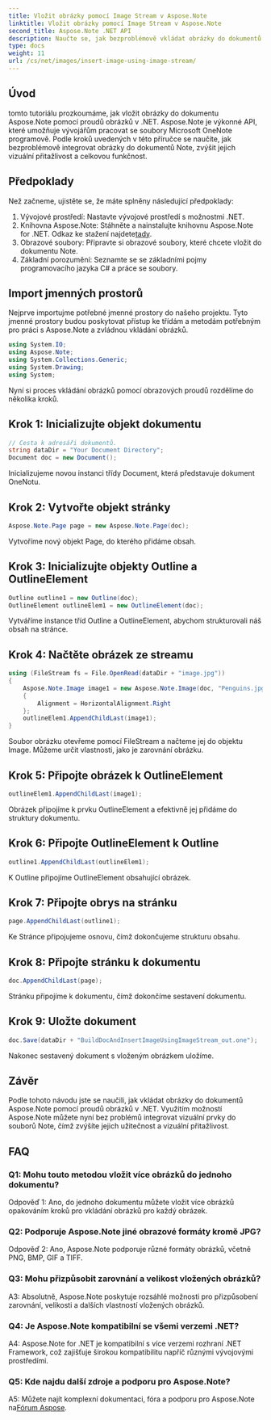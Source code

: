 ```yaml
---
title: Vložit obrázky pomocí Image Stream v Aspose.Note
linktitle: Vložit obrázky pomocí Image Stream v Aspose.Note
second_title: Aspose.Note .NET API
description: Naučte se, jak bezproblémově vkládat obrázky do dokumentů Aspose.Note pomocí proudů obrázků v .NET. Vylepšete své soubory Note bez námahy pomocí vizuálů.
type: docs
weight: 11
url: /cs/net/images/insert-image-using-image-stream/
---
```

## Úvod

tomto tutoriálu prozkoumáme, jak vložit obrázky do dokumentu Aspose.Note pomocí proudů obrázků v .NET. Aspose.Note je výkonné API, které umožňuje vývojářům pracovat se soubory Microsoft OneNote programově. Podle kroků uvedených v této příručce se naučíte, jak bezproblémově integrovat obrázky do dokumentů Note, zvýšit jejich vizuální přitažlivost a celkovou funkčnost.

## Předpoklady

Než začneme, ujistěte se, že máte splněny následující předpoklady:
1. Vývojové prostředí: Nastavte vývojové prostředí s možnostmi .NET.
2.  Knihovna Aspose.Note: Stáhněte a nainstalujte knihovnu Aspose.Note for .NET. Odkaz ke stažení najdete[tady](https://releases.aspose.com/note/net/).
3. Obrazové soubory: Připravte si obrazové soubory, které chcete vložit do dokumentu Note.
4. Základní porozumění: Seznamte se se základními pojmy programovacího jazyka C# a práce se soubory.

## Import jmenných prostorů
Nejprve importujme potřebné jmenné prostory do našeho projektu. Tyto jmenné prostory budou poskytovat přístup ke třídám a metodám potřebným pro práci s Aspose.Note a zvládnou vkládání obrázků.

```csharp
using System.IO;
using Aspose.Note;
using System.Collections.Generic;
using System.Drawing;
using System;
```

Nyní si proces vkládání obrázků pomocí obrazových proudů rozdělíme do několika kroků.

## Krok 1: Inicializujte objekt dokumentu
```csharp
// Cesta k adresáři dokumentů.
string dataDir = "Your Document Directory";
Document doc = new Document();
```
Inicializujeme novou instanci třídy Document, která představuje dokument OneNotu.

## Krok 2: Vytvořte objekt stránky
```csharp
Aspose.Note.Page page = new Aspose.Note.Page(doc);
```
Vytvoříme nový objekt Page, do kterého přidáme obsah.

## Krok 3: Inicializujte objekty Outline a OutlineElement
```csharp
Outline outline1 = new Outline(doc);
OutlineElement outlineElem1 = new OutlineElement(doc);
```
Vytváříme instance tříd Outline a OutlineElement, abychom strukturovali náš obsah na stránce.

## Krok 4: Načtěte obrázek ze streamu
```csharp
using (FileStream fs = File.OpenRead(dataDir + "image.jpg"))
{
    Aspose.Note.Image image1 = new Aspose.Note.Image(doc, "Penguins.jpg", fs)
    {
        Alignment = HorizontalAlignment.Right
    };
    outlineElem1.AppendChildLast(image1);
}
```
Soubor obrázku otevřeme pomocí FileStream a načteme jej do objektu Image. Můžeme určit vlastnosti, jako je zarovnání obrázku.

## Krok 5: Připojte obrázek k OutlineElement
```csharp
outlineElem1.AppendChildLast(image1);
```
Obrázek připojíme k prvku OutlineElement a efektivně jej přidáme do struktury dokumentu.

## Krok 6: Připojte OutlineElement k Outline
```csharp
outline1.AppendChildLast(outlineElem1);
```
K Outline připojíme OutlineElement obsahující obrázek.

## Krok 7: Připojte obrys na stránku
```csharp
page.AppendChildLast(outline1);
```
Ke Stránce připojujeme osnovu, čímž dokončujeme strukturu obsahu.

## Krok 8: Připojte stránku k dokumentu
```csharp
doc.AppendChildLast(page);
```
Stránku připojíme k dokumentu, čímž dokončíme sestavení dokumentu.

## Krok 9: Uložte dokument
```csharp
doc.Save(dataDir + "BuildDocAndInsertImageUsingImageStream_out.one");
```
Nakonec sestavený dokument s vloženým obrázkem uložíme.

## Závěr
Podle tohoto návodu jste se naučili, jak vkládat obrázky do dokumentů Aspose.Note pomocí proudů obrázků v .NET. Využitím možností Aspose.Note můžete nyní bez problémů integrovat vizuální prvky do souborů Note, čímž zvýšíte jejich užitečnost a vizuální přitažlivost.

## FAQ

### Q1: Mohu touto metodou vložit více obrázků do jednoho dokumentu?

Odpověď 1: Ano, do jednoho dokumentu můžete vložit více obrázků opakováním kroků pro vkládání obrázků pro každý obrázek.

### Q2: Podporuje Aspose.Note jiné obrazové formáty kromě JPG?

Odpověď 2: Ano, Aspose.Note podporuje různé formáty obrázků, včetně PNG, BMP, GIF a TIFF.

### Q3: Mohu přizpůsobit zarovnání a velikost vložených obrázků?

A3: Absolutně, Aspose.Note poskytuje rozsáhlé možnosti pro přizpůsobení zarovnání, velikosti a dalších vlastností vložených obrázků.

### Q4: Je Aspose.Note kompatibilní se všemi verzemi .NET?

A4: Aspose.Note for .NET je kompatibilní s více verzemi rozhraní .NET Framework, což zajišťuje širokou kompatibilitu napříč různými vývojovými prostředími.

### Q5: Kde najdu další zdroje a podporu pro Aspose.Note?

 A5: Můžete najít komplexní dokumentaci, fóra a podporu pro Aspose.Note na[Fórum Aspose](https://forum.aspose.com/c/note/28).